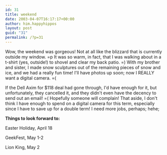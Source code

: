 ```yaml
---
id: 31
title: weekend
date: 2003-04-07T16:17:17+00:00
author: him.happyhippos
layout: post
guid: "31"
permalink: /?p=31
---
```

Wow, the weekend was gorgeous! Not at all like the blizzard that is currently outside my window. =p It was so warm, in fact, that I was walking about in a t-shirt (yes, outside!) to shovel and clear my back patio. =) With my brother and sister, I made snow sculptures out of the remaining pieces of snow and ice, and we had a really fun time! I'll have photos up soon; now I REALLY want a digital camera. =(
  
  
If the Dell Axim for $118 deal had gone through, I'd have enough for it, but unfortunately, they cancelled it, and they didn't even have the decency to send out an email! =( Hopefully someone will complain! That aside, I don't think I have enough to spend on a digital camera for this term, especially since I have to save up for a double term! I need more jobs, perhaps; hehe; 

**Things to look forward to:**

Easter Holiday, April 18
  
  
GeekFest, May 1-2
  
  
Lion King, May 2